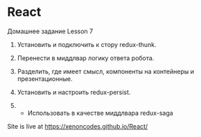 # React
Домашнее задание Lesson 7

1. Установить и подключить к стору redux-thunk. 

2. Перенести в миддлвар логику ответа робота. 

3. Разделить, где имеет смысл, компоненты на контейнеры и презентационные.

4. Установить и настроить redux-persist. 

5. * Использовать в качестве миддлвара redux-saga 

Site is live at https://xenoncodes.github.io/React/
